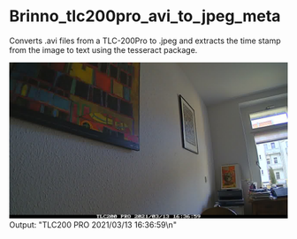 # Brinno_tlc200pro_avi_to_jpeg_meta
Converts .avi files from a TLC-200Pro to .jpeg and extracts the time stamp from the image to text using the tesseract package.

![Alt text](https://github.com/tejakattenborn/Brinno_tlc200pro_avi_to_jpeg_meta/blob/main/image_000007.jpg?raw=true)
Output: "TLC200 PRO 2021/03/13 16:36:59\n"
